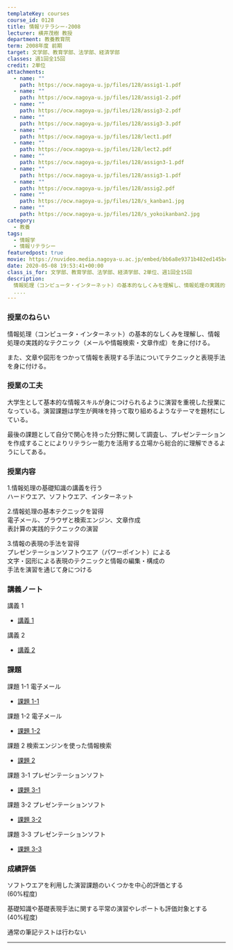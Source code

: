 ```yaml
---
templateKey: courses
course_id: 0128
title: 情報リテラシー-2008
lecturer: 横井茂樹 教授
department: 教養教育院
term: 2008年度 前期
target: 文学部、教育学部、法学部、経済学部
classes: 週1回全15回
credit: 2単位
attachments:
  - name: ""
    path: https://ocw.nagoya-u.jp/files/128/assig1-1.pdf
  - name: ""
    path: https://ocw.nagoya-u.jp/files/128/assig1-2.pdf
  - name: ""
    path: https://ocw.nagoya-u.jp/files/128/assig3-2.pdf
  - name: ""
    path: https://ocw.nagoya-u.jp/files/128/assig3-3.pdf
  - name: ""
    path: https://ocw.nagoya-u.jp/files/128/lect1.pdf
  - name: ""
    path: https://ocw.nagoya-u.jp/files/128/lect2.pdf
  - name: ""
    path: https://ocw.nagoya-u.jp/files/128/assign3-1.pdf
  - name: ""
    path: https://ocw.nagoya-u.jp/files/128/assig3-1.pdf
  - name: ""
    path: https://ocw.nagoya-u.jp/files/128/assig2.pdf
  - name: ""
    path: https://ocw.nagoya-u.jp/files/128/s_kanban1.jpg
  - name: ""
    path: https://ocw.nagoya-u.jp/files/128/s_yokoikanban2.jpg
category:
  - 教養
tags:
  - 情報学
  - 情報リテラシー
featuredpost: true
movie: https://nuvideo.media.nagoya-u.ac.jp/embed/bb6a8e9371b482ed145bcd7559a0589d214429aa
date: 2020-05-08 19:53:41+00:00
class_is_for: 文学部、教育学部、法学部、経済学部、2単位、週1回全15回
description:
  情報処理（コンピュータ・インターネット）の基本的なしくみを理解し、情報処理の実践的なテクニック（メールや情報検索・文章作成）を身に付ける。また、文章や図形をつかって情報を表現する手法についてテクニックと表現手法を身に付ける。
  ....
---
```


### 授業のねらい

情報処理（コンピュータ・インターネット）の基本的なしくみを理解し、情報処理の実践的なテクニック（メールや情報検索・文章作成）を身に付ける。

また、文章や図形をつかって情報を表現する手法についてテクニックと表現手法を身に付ける。

### 授業の工夫

大学生として基本的な情報スキルが身につけられるように演習を重視した授業になっている。演習課題は学生が興味を持って取り組めるようなテーマを題材にしている。

最後の課題として自分で関心を持った分野に関して調査し、プレゼンテーションを作成することによりリテラシー能力を活用する立場から総合的に理解できるようにしてある。

### 授業内容

1.情報処理の基礎知識の講義を行う  
ハードウエア、ソフトウエア、インターネット

2.情報処理の基本テクニックを習得  
電子メール、ブラウザと検索エンジン、文章作成  
表計算の実践的テクニックの演習

3.情報の表現の手法を習得  
プレゼンテーションソフトウエア（パワーポイント）による  
文字・図形による表現のテクニックと情報の編集・構成の  
手法を演習を通じて身につける

### 講義ノート

講義 1

- [講義 1](https://ocw.nagoya-u.jp/files/128/lect1.pdf)

講義 2

- [講義 2](https://ocw.nagoya-u.jp/files/128/lect2.pdf)

<h3>課題</h3>

課題 1-1 電子メール

- [課題 1-1](https://ocw.nagoya-u.jp/files/128/assig1-1.pdf)

課題 1-2 電子メール

- [課題 1-2](https://ocw.nagoya-u.jp/files/128/assig1-2.pdf)

課題 2 検索エンジンを使った情報検索

- [課題 2](https://ocw.nagoya-u.jp/files/128/assig2.pdf)

課題 3-1 プレゼンテーションソフト

- [課題 3-1](https://ocw.nagoya-u.jp/files/128/assig3-1.pdf)

課題 3-2 プレゼンテーションソフト

- [課題 3-2](https://ocw.nagoya-u.jp/files/128/assig3-2.pdf)

課題 3-3 プレゼンテーションソフト

- [課題 3-3](https://ocw.nagoya-u.jp/files/128/assig3-3.pdf)

### 成績評価

ソフトウエアを利用した演習課題のいくつかを中心的評価とする  
(60%程度)

基礎知識や基礎表現手法に関する平常の演習やレポートも評価対象とする  
(40%程度)

通常の筆記テストは行わない

---
